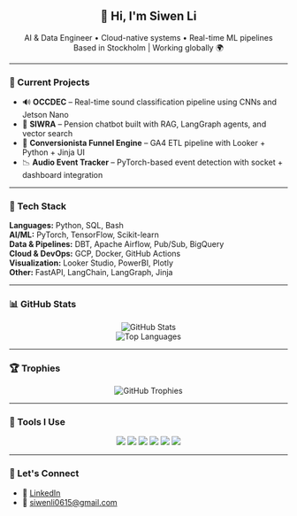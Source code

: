 <!-- GitHub Profile Header -->
<h2 align="center">👋 Hi, I'm Siwen Li</h2>
<p align="center">
  AI & Data Engineer • Cloud-native systems • Real-time ML pipelines  
  <br>
  Based in Stockholm | Working globally 🌍
</p>

---

### 🚀 Current Projects

- 🔊 **OCCDEC** – Real-time sound classification pipeline using CNNs and Jetson Nano  
- 🤖 **SIWRA** – Pension chatbot built with RAG, LangGraph agents, and vector search  
- 🛒 **Conversionista Funnel Engine** – GA4 ETL pipeline with Looker + Python + Jinja UI  
- 📉 **Audio Event Tracker** – PyTorch-based event detection with socket + dashboard integration  

---

### 🧠 Tech Stack

**Languages:** Python, SQL, Bash  
**AI/ML:** PyTorch, TensorFlow, Scikit-learn  
**Data & Pipelines:** DBT, Apache Airflow, Pub/Sub, BigQuery  
**Cloud & DevOps:** GCP, Docker, GitHub Actions  
**Visualization:** Looker Studio, PowerBI, Plotly  
**Other:** FastAPI, LangChain, LangGraph, Jinja

---

### 📊 GitHub Stats

<p align="center">
  <img src="https://github-readme-stats.vercel.app/api?username=SiwenLi666&show_icons=true&theme=tokyonight&cache_seconds=600" alt="GitHub Stats" />
  <br>
  <img src="https://github-readme-stats.vercel.app/api/top-langs/?username=SiwenLi666&layout=compact&theme=tokyonight&cache_seconds=600" alt="Top Languages" />
</p>

---

### 🏆 Trophies

<p align="center">
  <img src="https://github-profile-trophy.vercel.app/?username=SiwenLi666&theme=tokyonight&column=7" alt="GitHub Trophies" />
</p>

---

### 🧰 Tools I Use
<p align="center">
  <img src="https://img.shields.io/badge/-Python-3776AB?style=flat-square&logo=python&logoColor=white" />
  <img src="https://img.shields.io/badge/-Docker-2496ED?style=flat-square&logo=docker&logoColor=white" />
  <img src="https://img.shields.io/badge/-GCP-4285F4?style=flat-square&logo=google-cloud&logoColor=white" />
  <img src="https://img.shields.io/badge/-LangChain-000000?style=flat-square&logo=github&logoColor=white" />
  <img src="https://img.shields.io/badge/-Looker-1A73E8?style=flat-square&logo=looker&logoColor=white" />
  <img src="https://img.shields.io/badge/-FastAPI-009688?style=flat-square&logo=fastapi&logoColor=white" />
</p>

---

### 🔗 Let's Connect

- 💼 [LinkedIn](https://www.linkedin.com/in/siwenli0615)
- 📧 siwenli0615@gmail.com

